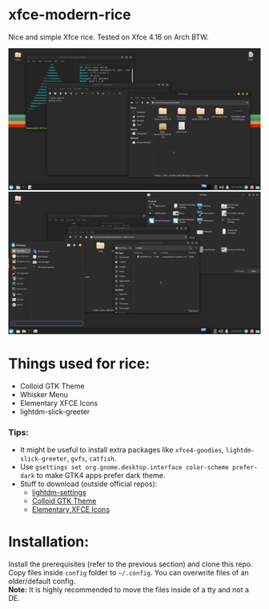 # xfce-modern-rice
Nice and simple Xfce rice.
Tested on Xfce 4.16 on Arch BTW.

![Example Screenshot](https://github.com/HAMM3REXTREME/xfce-modern-rice/raw/main/screenshot-1.png)
![Another Screenshot](https://github.com/HAMM3REXTREME/xfce-modern-rice/raw/main/screenshot-2.png)

# Things used for rice:
- Colloid GTK Theme
- Whisker Menu
- Elementary XFCE Icons
- lightdm-slick-greeter

### Tips:
- It might be useful to install extra packages like `xfce4-goodies`, `lightdm-slick-greeter`, `gvfs`, `catfish`.
- Use `gsettings set org.gnome.desktop.interface color-scheme prefer-dark` to make GTK4 apps prefer dark theme.
- Stuff to download (outside official repos):
    - [lightdm-settings](https://aur.archlinux.org/packages/lightdm-settings)
    - [Colloid GTK Theme](https://github.com/vinceliuice/Colloid-gtk-theme)
    - [Elementary XFCE Icons](https://github.com/shimmerproject/elementary-xfce)

# Installation:
Install the prerequisites (refer to the previous section) and clone this repo.  
Copy files inside `config` folder to `~/.config`.
You can overwrite files of an older/default config.  
**Note:** It is highly recommended to move the files inside of a tty and not a DE.  
